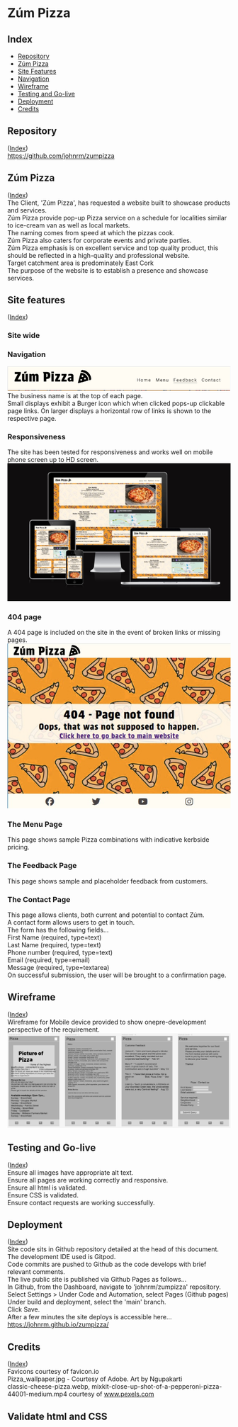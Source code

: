 # Zúm Pizza
## Index
* [Repository](#repository)
* [Zúm Pizza](#zúm-Pizza)
* [Site Features](#site-Features)
* [Navigation](#navigation)
* [Wireframe](#wireframe)
* [Testing and Go-live](#testing-and-go-live)
* [Deployment](#deployment)
* [Credits](#credits)

## Repository
([Index](#index))<br>
https://github.com/johnrm/zumpizza


## Zúm Pizza
([Index](#index))<br>
The Client, 'Zúm Pizza',  has requested a website built to showcase products and services.<br>
Zúm Pizza provide pop-up Pizza service on a schedule for localities similar to ice-cream van as well as local markets.<br>
The naming comes from speed at which the pizzas cook.<br>
Zúm Pizza also caters for corporate events and private parties.<br>
Zúm Pizza emphasis is on excellent service and top quality product, this should be reflected in a high-quality and professional website.<br>
Target catchment area is predominately East Cork<br>
The purpose of the website is to establish a presence and showcase services.<br>

## Site features
([Index](#index))<br>
### Site wide
### Navigation
![alt Screenshot of Header and Navigation](readme_images/header.png)
The business name is at the top of each page.<br>
Small displays exhibit a Burger icon which when clicked pops-up clickable page links.
On larger displays a horizontal row of links is shown to the respective page.<br>
### Responsiveness
The site has been tested for responsiveness and works well on mobile phone screen up to HD screen.
![alt Screenshot of Responsiveness test](readme_images/amiresponsive.jpg)
### 404 page
A 404 page is included on the site in the event of broken links or missing pages.<br>
![alt Screenshot of 404 page](readme_images/404.jpg)

### The Menu Page
This page shows sample Pizza combinations with indicative kerbside pricing.<br>
### The Feedback Page
This page shows sample and placeholder feedback from customers.<br>
### The Contact Page
This page allows clients, both current and potential to contact Zúm.<br>
A contact form allows users to get in touch.<br>
The form has the following fields...<br>
First Name (required, type=text)<br>
Last Name (required, type=text)<br>
Phone number (required, type=text)<br>
Email (required, type=email)<br>
Message (required, type=textarea)<br>
On successful submission, the user will be brought to a confirmation page.<br>

## Wireframe
([Index](#index))<br>
Wireframe for Mobile device provided to show onepre-development perspective of the requirement.<br>
![Wireframe of proposed site](readme_images/Wireframe.jpg)<br>

## Testing and Go-live
([Index](#index))<br>
Ensure all images have appropriate alt text.<br>
Ensure all pages are working correctly and responsive.<br>
Ensure all html is validated.<br>
Ensure CSS is validated.<br>
Ensure contact requests are working successfully.<br>

## Deployment
([Index](#index))<br>
Site code sits in Github repository detailed at the head of this document.<br>
The development IDE used is Gitpod.<br>
Code commits are pushed to Github as the code develops with brief relevant comments.<br>
The live public site is published via Github Pages as follows...<br>
In Github, from the Dashboard, navigate to 'johnrm/zumpizza' repository.<br>
Select Settings > Under Code and Automation, select Pages (Github pages)<br>
Under build and deployment, select the 'main' branch.<br>
Click Save.<br>
After a few minutes the site deploys is accessible here...<br>
https://johnrm.github.io/zumpizza/<br>

## Credits
([Index](#index))<br>
Favicons courtesy of favicon.io<br>
Pizza_wallpaper.jpg - Courtesy of Adobe. Art by Ngupakarti<br>
classic-cheese-pizza.webp, mixkit-close-up-shot-of-a-pepperoni-pizza-44001-medium.mp4 courtesy of www.pexels.com<br>

## Validate html and CSS